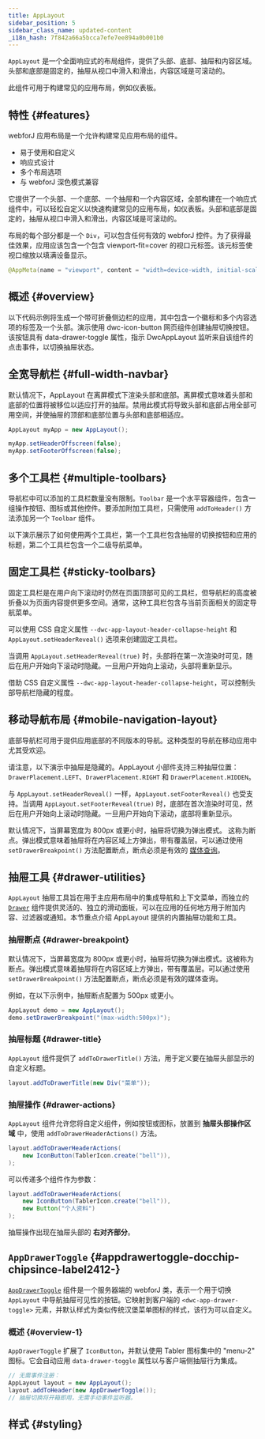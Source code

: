 ```yaml
---
title: AppLayout
sidebar_position: 5
sidebar_class_name: updated-content
_i18n_hash: 7f842a66a5bcca7efe7ee894a0b001b0
---
```

<DocChip chip='shadow' />
<DocChip chip='name' label="dwc-app-layout" />
<DocChip chip='since' label='23.06' />
<JavadocLink type="applayout" location="com/webforj/component/layout/applayout/AppLayout" top='true'/>

`AppLayout` 是一个全面响应式的布局组件，提供了头部、底部、抽屉和内容区域。头部和底部是固定的，抽屉从视口中滑入和滑出，内容区域是可滚动的。

此组件可用于构建常见的应用布局，例如仪表板。

## 特性 {#features}

webforJ 应用布局是一个允许构建常见应用布局的组件。

<ul>
    <li>易于使用和自定义</li>
    <li>响应式设计</li>
    <li>多个布局选项</li>
    <li>与 webforJ 深色模式兼容</li>
</ul>

它提供了一个头部、一个底部、一个抽屉和一个内容区域，全部构建在一个响应式组件中，可以轻松自定义以快速构建常见的应用布局，如仪表板。头部和底部是固定的，抽屉从视口中滑入和滑出，内容区域是可滚动的。

布局的每个部分都是一个 `Div`，可以包含任何有效的 webforJ 控件。为了获得最佳效果，应用应该包含一个包含 viewport-fit=cover 的视口元标签。该元标签使视口缩放以填满设备显示。

```java
@AppMeta(name = "viewport", content = "width=device-width, initial-scale=1.0, viewport-fit=cover, user-scalable=no")
```

## 概述 {#overview}

以下代码示例将生成一个带可折叠侧边栏的应用，其中包含一个徽标和多个内容选项的标签及一个头部。演示使用 dwc-icon-button 网页组件创建抽屉切换按钮。该按钮具有 data-drawer-toggle 属性，指示 DwcAppLayout 监听来自该组件的点击事件，以切换抽屉状态。

<AppLayoutViewer path='/webforj/applayout/content/Dashboard?' mobile='false'
javaE='https://raw.githubusercontent.com/webforj/webforj-documentation/refs/heads/main/src/main/java/com/webforj/samples/views/applayout/applayout/AppLayoutView.java'
cssURL='/css/applayout/applayout.css'
/>

## 全宽导航栏 {#full-width-navbar}

默认情况下，AppLayout 在离屏模式下渲染头部和底部。离屏模式意味着头部和底部的位置将被移位以适应打开的抽屉。禁用此模式将导致头部和底部占用全部可用空间，并使抽屉的顶部和底部位置与头部和底部相适应。

```java showLineNumbers
AppLayout myApp = new AppLayout();

myApp.setHeaderOffscreen(false);
myApp.setFooterOffscreen(false);
```

<AppLayoutViewer path='/webforj/applayoutfullnavbar/content/Dashboard?' mobile='false'
javaE='https://raw.githubusercontent.com/webforj/webforj-documentation/refs/heads/main/src/main/java/com/webforj/samples/views/applayout/fullnavbar/AppLayoutFullNavbarView.java'
cssURL='/css/applayout/applayout.css'/>

## 多个工具栏 {#multiple-toolbars}

导航栏中可以添加的工具栏数量没有限制。`Toolbar` 是一个水平容器组件，包含一组操作按钮、图标或其他控件。要添加附加工具栏，只需使用 `addToHeader()` 方法添加另一个 `Toolbar` 组件。

以下演示展示了如何使用两个工具栏，第一个工具栏包含抽屉的切换按钮和应用的标题，第二个工具栏包含一个二级导航菜单。

<AppLayoutViewer path='/webforj/applayoutmultipleheaders/content/Dashboard?' mobile='false'
javaE='https://raw.githubusercontent.com/webforj/webforj-documentation/refs/heads/main/src/main/java/com/webforj/samples/views/applayout/multipleheaders/AppLayoutMultipleHeadersView.java'
cssURL='/css/applayout/applayout.css'/>

## 固定工具栏 {#sticky-toolbars}

固定工具栏是在用户向下滚动时仍然在页面顶部可见的工具栏，但导航栏的高度被折叠以为页面内容提供更多空间。通常，这种工具栏包含与当前页面相关的固定导航菜单。

可以使用 CSS 自定义属性 `--dwc-app-layout-header-collapse-height` 和 `AppLayout.setHeaderReveal()` 选项来创建固定工具栏。

当调用 `AppLayout.setHeaderReveal(true)` 时，头部将在第一次渲染时可见，随后在用户开始向下滚动时隐藏。一旦用户开始向上滚动，头部将重新显示。

借助 CSS 自定义属性 `--dwc-app-layout-header-collapse-height`，可以控制头部导航栏隐藏的程度。

<AppLayoutViewer path='/webforj/applayoutstickytoolbar/content/Dashboard?' mobile='false'
javaE='https://raw.githubusercontent.com/webforj/webforj-documentation/refs/heads/main/src/main/java/com/webforj/samples/views/applayout/stickytoolbar/AppLayoutStickyToolbarView.java'
cssURL='/css/applayout/applayout.css'/>

## 移动导航布局 {#mobile-navigation-layout}

底部导航栏可用于提供应用底部的不同版本的导航。这种类型的导航在移动应用中尤其受欢迎。

请注意，以下演示中抽屉是隐藏的。AppLayout 小部件支持三种抽屉位置：`DrawerPlacement.LEFT`、`DrawerPlacement.RIGHT` 和 `DrawerPlacement.HIDDEN`。

与 `AppLayout.setHeaderReveal()` 一样，`AppLayout.setFooterReveal()` 也受支持。当调用 `AppLayout.setFooterReveal(true)` 时，底部在首次渲染时可见，然后在用户开始向上滚动时隐藏。一旦用户开始向下滚动，底部将重新显示。

默认情况下，当屏幕宽度为 800px 或更小时，抽屉将切换为弹出模式。 这称为断点。弹出模式意味着抽屉将在内容区域上方弹出，带有覆盖层。可以通过使用 `setDrawerBreakpoint()` 方法配置断点，断点必须是有效的 [媒体查询](https://developer.mozilla.org/en-US/docs/Web/CSS/Media_Queries/Using_media_queries)。

<AppLayoutViewer path='/webforj/applayoutmobiledrawer/?' mobile='true'
javaE='https://raw.githubusercontent.com/webforj/webforj-documentation/refs/heads/main/src/main/java/com/webforj/samples/views/applayout/mobiledrawer/AppLayoutMobileDrawerView.java'
cssURL='/css/applayout/applayoutMobile.css'
/>

## 抽屉工具 {#drawer-utilities}

`AppLayout` 抽屉工具旨在用于主应用布局中的集成导航和上下文菜单，而独立的 [`Drawer`](https://docs.webforj.com/docs/components/drawer) 组件提供灵活的、独立的滑动面板，可以在应用的任何地方用于附加内容、过滤器或通知。本节重点介绍 AppLayout 提供的内置抽屉功能和工具。

### 抽屉断点 {#drawer-breakpoint}

默认情况下，当屏幕宽度为 800px 或更小时，抽屉将切换为弹出模式。这被称为断点。弹出模式意味着抽屉将在内容区域上方弹出，带有覆盖层。可以通过使用 `setDrawerBreakpoint()` 方法配置断点，断点必须是有效的媒体查询。

例如，在以下示例中，抽屉断点配置为 500px 或更小。

```java
AppLayout demo = new AppLayout();
demo.setDrawerBreakpoint("(max-width:500px)");
```

### 抽屉标题 {#drawer-title}

`AppLayout` 组件提供了 `addToDrawerTitle()` 方法，用于定义要在抽屉头部显示的自定义标题。

```java
layout.addToDrawerTitle(new Div("菜单"));
```

### 抽屉操作 {#drawer-actions}

`AppLayout` 组件允许您将自定义组件，例如按钮或图标，放置到 **抽屉头部操作区域** 中，使用 `addToDrawerHeaderActions()` 方法。

```java
layout.addToDrawerHeaderActions(
    new IconButton(TablerIcon.create("bell")),
);
```

可以传递多个组件作为参数：

```java
layout.addToDrawerHeaderActions(
    new IconButton(TablerIcon.create("bell")),
    new Button("个人资料")
);
```

抽屉操作出现在抽屉头部的 **右对齐部分**。

<AppLayoutViewer path='/webforj/applayoutdrawerutility/content/Dashboard/?' mobile='false'
javaE='https://raw.githubusercontent.com/webforj/webforj-documentation/refs/heads/main/src/main/java/com/webforj/samples/views/applayout/applayoutdrawerutility/AppLayoutDrawerUtilityView.java'
cssURL='/css/applayout/applayout.css'
/>

## `AppDrawerToggle` <DocChip chip='since' label='24.12' /> {#appdrawertoggle-docchip-chipsince-label2412-}

[`AppDrawerToggle`](https://javadoc.io/doc/com.webforj/webforj-applayout/latest/com/webforj/component/layout/applayout/AppDrawerToggle.html) 组件是一个服务器端的 webforJ 类，表示一个用于切换 `AppLayout` 中导航抽屉可见性的按钮。它映射到客户端的 `<dwc-app-drawer-toggle>` 元素，并默认样式为类似传统汉堡菜单图标的样式，该行为可以自定义。

### 概述 {#overview-1}

`AppDrawerToggle` 扩展了 `IconButton`，并默认使用 Tabler 图标集中的 "menu-2" 图标。它会自动应用 `data-drawer-toggle` 属性以与客户端侧抽屉行为集成。

```java
// 无需事件注册：
AppLayout layout = new AppLayout();
layout.addToHeader(new AppDrawerToggle());
// 抽屉切换将开箱即用，无需手动事件监听器。
```
## 样式 {#styling}

<TableBuilder name="AppLayout" />
